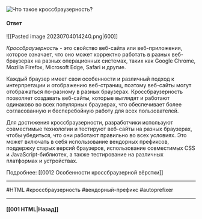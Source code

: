 ![Что такое кроссбраузерность?](https://youtu.be/kx3dR6ztICU?t=90)

#### Ответ

![[Pasted image 20230704014240.png|600]]

*Кроссбраузерность* - это свойство веб-сайта или веб-приложения, которое означает, что оно может корректно работать в разных веб-браузерах на разных операционных системах, таких как Google Chrome, Mozilla Firefox, Microsoft Edge, Safari и другие.

Каждый браузер имеет свои особенности и различный подход к интерпретации и отображению веб-страниц, поэтому веб-сайты могут отображаться по-разному в разных браузерах. Кроссбраузерность позволяет создавать веб-сайты, которые выглядят и работают одинаково во всех популярных браузерах, что обеспечивает более согласованную и бесперебойную работу для всех пользователей.

Для достижения кроссбраузерности, разработчики используют совместимые технологии и тестируют веб-сайты на разных браузерах, чтобы убедиться, что они работают правильно во всех условиях. Это может включать в себя использование вендорных префиксов, поддержку старых версий браузеров, использование совместимых CSS и JavaScript-библиотек, а также тестирование на различных платформах и устройствах.

Подробнее: [[0012 Особенности кроссбраузерной вёрстки]]

___
#HTML #кроссбраузерность #вендорный-префикс #autoprefixer 

___

#### [[001 HTML|Назад]]